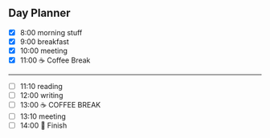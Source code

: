 ## Day Planner

- [x] 8:00 morning stuff
- [x] 9:00 breakfast
- [x] 10:00 meeting
- [x] 11:00 ☕️ Coffee Break

---

- [ ] 11:10 reading
- [ ] 12:00 writing
- [ ] 13:00 ☕️ COFFEE BREAK
- [ ] 13:10 meeting
- [ ] 14:00 🛑 Finish
